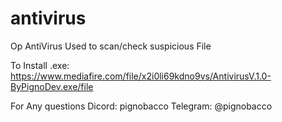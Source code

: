 # antivirus

Op AntiVirus Used to scan/check suspicious File 

To Install .exe: https://www.mediafire.com/file/x2i0li69kdno9vs/AntivirusV.1.0-ByPignoDev.exe/file

For Any questions
Dicord: pignobacco
Telegram: @pignobacco
